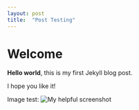 ```yaml
---
layout: post
title:  "Post Testing"
---
```


# Welcome

**Hello world**, this is my first Jekyll blog post.

I hope you like it!

Image test:
![My helpful screenshot](/asset/cutecat)
